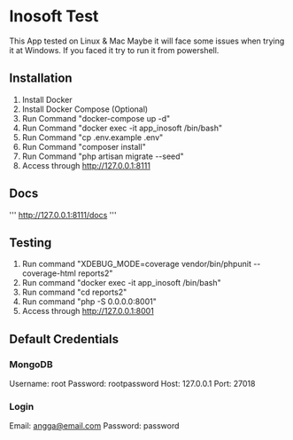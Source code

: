 # Inosoft Test

This App tested on Linux & Mac Maybe it will face some issues when trying it at Windows. 
If you faced it try to run it from powershell.

## Installation

1. Install Docker
2. Install Docker Compose (Optional)
3. Run Command "docker-compose up -d"
4. Run Command "docker exec -it app_inosoft /bin/bash"
5. Run Command "cp .env.example .env"
6. Run Command "composer install"
7. Run Command "php artisan migrate --seed"
8. Access through http://127.0.0.1:8111

## Docs

'''
http://127.0.0.1:8111/docs
'''

## Testing
1. Run command "XDEBUG_MODE=coverage vendor/bin/phpunit --coverage-html reports2"
2. Run command "docker exec -it app_inosoft /bin/bash"
3. Run command "cd reports2"
4. Run command "php -S 0.0.0.0:8001"
5. Access through http://127.0.0.1:8001

## Default Credentials

### MongoDB

Username: root
Password: rootpassword
Host: 127.0.0.1
Port: 27018

### Login
Email: angga@email.com
Password: password